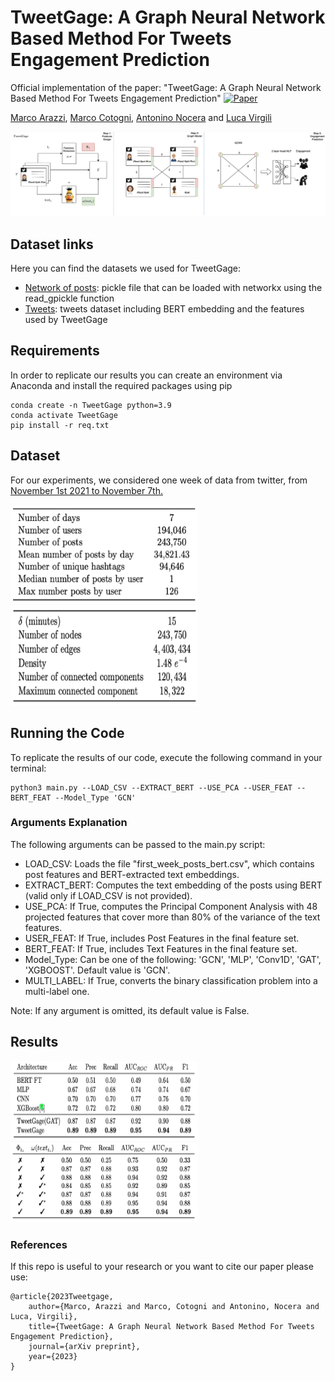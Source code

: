 # TweetGage: A Graph Neural Network Based Method For Tweets Engagement Prediction


Official implementation of the paper: "TweetGage: A Graph Neural Network Based Method For Tweets Engagement Prediction" [![Paper](https://img.shields.io/badge/arXiv-brightgreen)]()


[Marco Arazzi](https://scholar.google.com/citations?user=8dD5SUkAAAAJ&hl=it&oi=ao),
[Marco Cotogni](https://scholar.google.com/citations?user=8PUz5lAAAAAJ&hl=it),
[Antonino Nocera](https://scholar.google.com/citations?user=YF10PJwAAAAJ&hl=it) and
[Luca Virgili](https://scholar.google.com/citations?hl=it&user=2D771YsAAAAJ) 

<p align="center">
<img src="imgs/teaser.png"/>

## Dataset links

Here you can find the datasets we used for TweetGage:
- [Network of posts](https://drive.google.com/file/d/1JPKHXMzO6K-ZKKJq_5l4U_irlVCxuyEf/view): pickle file that can be loaded with networkx using the read_gpickle function
- [Tweets](https://drive.google.com/file/d/1jcMsKzeaHRVEMryt-agqyBrpN6ABvg4I/view): tweets dataset including BERT embedding and the features used by TweetGage

## Requirements 
In order to replicate our results you can create an environment via Anaconda and install the required packages using pip
```
conda create -n TweetGage python=3.9
conda activate TweetGage
pip install -r req.txt
```
## Dataset
For our experiments, we considered one week of data from twitter, from [November 1st 2021 to November 7th.](https://archive.org/details/archiveteam-twitter-stream-2021-11)
<p float="center">
    <img src="imgs/gr2.png" width="300" height="158" />
    <img src="imgs/gr1.png" width="300" height="160"/>
</p>


## Running the Code

To replicate the results of our code, execute the following command in your terminal:
```
python3 main.py --LOAD_CSV --EXTRACT_BERT --USE_PCA --USER_FEAT --BERT_FEAT --Model_Type 'GCN'
```
### Arguments Explanation

The following arguments can be passed to the main.py script:

- LOAD_CSV: Loads the file "first_week_posts_bert.csv", which contains post features and BERT-extracted text embeddings.
- EXTRACT_BERT: Computes the text embedding of the posts using BERT (valid only if LOAD_CSV is not provided).
- USE_PCA: If True, computes the Principal Component Analysis with 48 projected features that cover more than 80% of the variance of the text features.
- USER_FEAT: If True, includes Post Features in the final feature set.
- BERT_FEAT: If True, includes Text Features in the final feature set.
- Model_Type: Can be one of the following: 'GCN', 'MLP', 'Conv1D', 'GAT', 'XGBOOST'. Default value is 'GCN'.
- MULTI_LABEL: If True, converts the binary classification problem into a multi-label one.

Note: If any argument is omitted, its default value is False.

## Results

<p float="center">
    <img src="imgs/res1.png" width="300" height="128"/>
    <img src="imgs/res2.png" width="300" height="127"/>
</p>

### References
If this repo is useful to your research or you want to cite our paper please use:
```
@article{2023Tweetgage,
    author={Marco, Arazzi and Marco, Cotogni and Antonino, Nocera and Luca, Virgili},
    title={TweetGage: A Graph Neural Network Based Method For Tweets Engagement Prediction},
    journal={arXiv preprint},
    year={2023}
}
```
